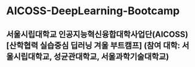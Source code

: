 # AICOSS-DeepLearning-Bootcamp

## 서울시립대학교 인공지능혁신융합대학사업단(AICOSS) [산학협력 실습중심 딥러닝 겨울 부트캠프] (참여 대학: 서울시립대학교, 성균관대학교, 서울과학기술대학교)
